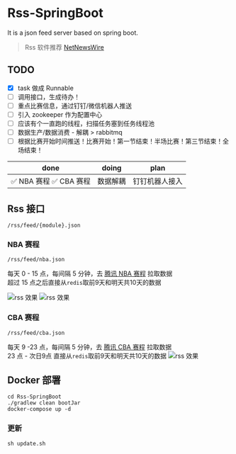 # Rss-SpringBoot

It is a json feed server based on spring boot.

> Rss 软件推荐 [NetNewsWire](https://github.com/Ranchero-Software/NetNewsWire)
> 
## TODO
- [x] task 做成 Runnable 
- [ ] 调用接口，生成待办！
- [ ] 重点比赛信息，通过钉钉/微信机器人推送
- [ ] 引入 zookeeper 作为配置中心
- [ ] 应该有个一直跑的线程，扫描任务塞到任务线程池
- [ ] 数据生产/数据消费 - 解耦 > rabbitmq
- [ ] 根据比赛开始时间推送！比赛开始！第一节结束！半场比赛！第三节结束！全场结束！

| done | doing   | plan         |
| ---------- | ---------- | ---------- |
|  ✅ NBA 赛程 ✅ CBA 赛程 | 数据解耦  |钉钉机器人接入 |

## Rss 接口

`/rss/feed/{module}.json`

### NBA 赛程
`/rss/feed/nba.json`

每天 0 - 15 点，每间隔 5 分钟，去 [腾讯 NBA 赛程](https://nba.stats.qq.com/schedule/) 拉取数据  
超过 15 点之后直接从`redis`取前9天和明天共10天的数据

![rss 效果](https://z3.ax1x.com/2021/10/03/4L7f6U.png)
![rss 效果](https://z3.ax1x.com/2021/10/04/4X2XIf.png)

### CBA 赛程
`/rss/feed/cba.json`

每天 9 -23 点，每间隔 5 分钟，去 [腾讯 CBA 赛程](https://kbs.sports.qq.com/#cba) 拉取数据  
23 点 - 次日9点 直接从`redis`取前9天和明天共10天的数据
![rss 效果](https://z3.ax1x.com/2021/10/25/55p5p4.jpg)
## Docker 部署

```shell
cd Rss-SpringBoot
./gradlew clean bootJar
docker-compose up -d
```

### 更新

```shell
sh update.sh
```


